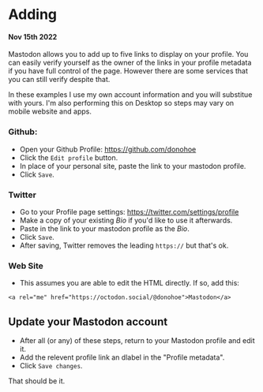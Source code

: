 # Adding 
#### Nov 15th 2022

Mastodon allows you to add up to five links to display on your profile. You can easily verify yourself as the owner of the links in your profile metadata if you have full control of the page. However there are some services that you can still verify despite that. 

In these examples I use my own account information and you will substitue with yours. I'm also performing this on Desktop so steps may vary on mobile website and apps.

### Github:
* Open your Github Profile: https://github.com/donohoe
* Click the `Edit profile` button.
* In place of your personal site, paste the link to your mastodon profile.
* Click `Save`.

### Twitter
* Go to your Profile page settings: https://twitter.com/settings/profile
* Make a copy of your existing _Bio_ if you'd like to use it afterwards.
* Paste in the link to your mastodon profile as the _Bio_.
* Click `Save`.
* After saving, Twitter removes the leading `https://` but that's ok.

### Web Site
- This assumes you are able to edit the HTML directly. If so, add this:

```<a rel="me" href="https://octodon.social/@donohoe">Mastodon</a>```

## Update your Mastodon account
- After all (or any) of these steps, return to your Mastodon profile and edit it. 
- Add the relevent profile link an dlabel in the "Profile metadata". 
- Click `Save changes`.

That should be it.
